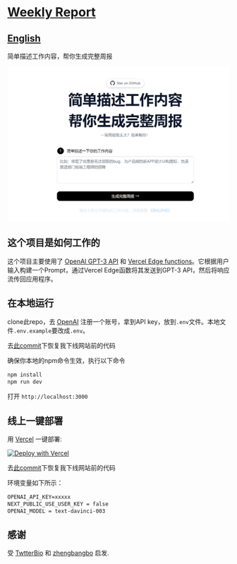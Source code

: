 # [Weekly Report](https://weeklyreport.avemaria.fun/)

## [English](README_EN.md)

简单描述工作内容，帮你生成完整周报

[![Weekly Report](./public/screenshot.jpg)](https://weeklyreport.avemaria.fun/zh)

## 这个项目是如何工作的
这个项目主要使用了 [OpenAI GPT-3 API](https://openai.com/api/) 和 [Vercel Edge functions](https://vercel.com/features/edge-functions)。它根据用户输入构建一个Prompt，通过Vercel Edge函数将其发送到GPT-3 API，然后将响应流传回应用程序。

## 在本地运行

clone此repo，去 [OpenAI](https://beta.openai.com/account/api-keys) 注册一个账号，拿到API key，放到`.env`文件。本地文件`.env.example`要改成`.env`。

去[此commit](https://github.com/guaguaguaxia/weekly_report/commit/e0ec0f20aa43061802968888b2613206d85d6a80)下恢复我下线网站前的代码

确保你本地的npm命令生效，执行以下命令
```bash
npm install
npm run dev
```
打开 `http://localhost:3000`

## 线上一键部署

用 [Vercel](https://vercel.com?utm_source=github&utm_medium=readme&utm_campaign=vercel-examples) 一键部署:

[![Deploy with Vercel](https://vercel.com/button)](https://vercel.com/new/clone?repository-url=https://github.com/guaguaguaxia/weekly_report&env=OPENAI_API_KEY,NEXT_PUBLIC_USE_USER_KEY,OPENAI_MODEL&project-name=weekly_report&repo-name=weekly_report)

去[此commit](https://github.com/guaguaguaxia/weekly_report/commit/e0ec0f20aa43061802968888b2613206d85d6a80)下恢复我下线网站前的代码

环境变量如下所示：
```
OPENAI_API_KEY=xxxxx
NEXT_PUBLIC_USE_USER_KEY = false  
OPENAI_MODEL = text-davinci-003
```

<!-- https://www.seotraininglondon.org/gpt3-business-email-generator/ -->

## 感谢

受 [TwtterBio](https://github.com/Nutlope/twitterbio) 和 [zhengbangbo](https://github.com/zhengbangbo/chat-simplifier) 启发.


